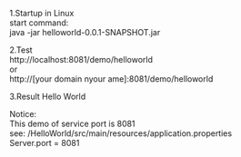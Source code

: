 1.Startup in Linux  
start command:  
java -jar helloworld-0.0.1-SNAPSHOT.jar  

2.Test  
http://localhost:8081/demo/helloworld  
or  
http://[your domain nyour ame]:8081/demo/helloworld  

3.Result
Hello World

Notice:  
This demo of service port is 8081  
see: /HelloWorld/src/main/resources/application.properties  
Server.port = 8081
